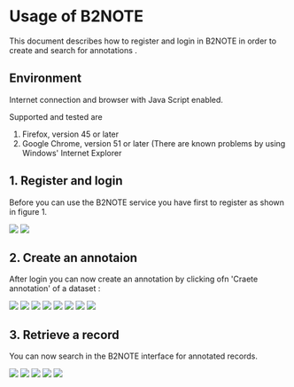 # Usage of B2NOTE
This document describes how to register and login in B2NOTE in order to create and search for annotations . 

## Environment
Internet connection and browser 
with Java Script enabled. 

Supported and tested are
1. Firefox, version 45 or later
2. Google Chrome, version 51 or later
(There are known problems by using Windows' Internet Explorer

## 1. Register and login

Before you can use the B2NOTE service you have first to register as shown in figure 1.

<img align="centre" src="img/B2NOTE_Register-Login_1.png">

<img align="centre" src="img/B2NOTE_Register-Login_2.png">

## 2. Create an annotaion
After login you can now create an annotation by clicking ofn 'Craete annotation' of a dataset :

<img align="centre" src="img/B2NOTE_AnnotateRecord_1.png">
<img align="centre" src="img/B2NOTE_AnnotateRecord_2.png">
<img align="centre" src="img/B2NOTE_AnnotateRecord_3.png">
<img align="centre" src="img/B2NOTE_AnnotateRecord_4.png">
<img align="centre" src="img/B2NOTE_AnnotateRecord_5.png">
<img align="centre" src="img/B2NOTE_AnnotateRecord_6.png">
<img align="centre" src="img/B2NOTE_AnnotateRecord_7.png">
<img align="centre" src="img/B2NOTE_AnnotateRecord_8.png">

## 3. Retrieve a record
You can now search in the B2NOTE interface for annotated records.

<img align="centre" src="img/B2NOTE_RetrieveRecord_1.png">
<img align="centre" src="img/B2NOTE_RetrieveRecord_2.png">
<img align="centre" src="img/B2NOTE_RetrieveRecord_3.png">
<img align="centre" src="img/B2NOTE_RetrieveRecord_4.png">
<img align="centre" src="img/B2NOTE_RetrieveRecord_5.png">